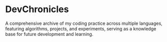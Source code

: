 # DevChronicles
A comprehensive archive of my coding practice across multiple languages, featuring algorithms, projects, and experiments, serving as a knowledge base for future development and learning.

